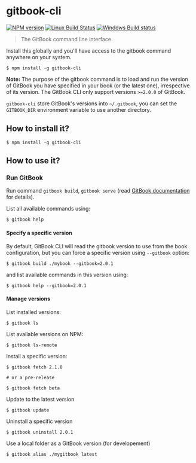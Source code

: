 # gitbook-cli

[![NPM version](https://badge.fury.io/js/gitbook-cli.svg)](http://badge.fury.io/js/gitbook-cli)
[![Linux Build Status](https://travis-ci.org/Jeff-Tian/gitbook-cli.png?branch=master)](https://travis-ci.org/Jeff-Tian/gitbook-cli)
[![Windows Build status](https://ci.appveyor.com/api/projects/status/gddbj0602joc4wah?svg=true)](https://ci.appveyor.com/project/GitBook/gitbook-cli)

> The GitBook command line interface.

Install this globally and you'll have access to the gitbook command anywhere on your system.

```
$ npm install -g gitbook-cli
```

**Note:** The purpose of the gitbook command is to load and run the version of GitBook you have specified in your book (or the latest one), irrespective of its version. The GitBook CLI only support versions `>=2.0.0` of GitBook.

`gitbook-cli` store GitBook's versions into `~/.gitbook`, you can set the `GITBOOK_DIR` environment variable to use another directory.

## How to install it?

```
$ npm install -g gitbook-cli
```

## How to use it?

### Run GitBook

Run command `gitbook build`, `gitbook serve` (read [GitBook documentation](https://github.com/GitbookIO/gitbook/blob/master/docs/setup.md) for details).

List all available commands using:
```
$ gitbook help
```

#### Specify a specific version

By default, GitBook CLI will read the gitbook version to use from the book configuration, but you can force a specific version using `--gitbook` option:

```
$ gitbook build ./mybook --gitbook=2.0.1
```

and list available commands in this version using:

```
$ gitbook help --gitbook=2.0.1
```

#### Manage versions

List installed versions:

```
$ gitbook ls
```

List available versions on NPM:

```
$ gitbook ls-remote
```

Install a specific version:

```
$ gitbook fetch 2.1.0

# or a pre-release

$ gitbook fetch beta
```

Update to the latest version

```
$ gitbook update
```

Uninstall a specific version

```
$ gitbook uninstall 2.0.1
```

Use a local folder as a GitBook version (for developement)

```
$ gitbook alias ./mygitbook latest
```

